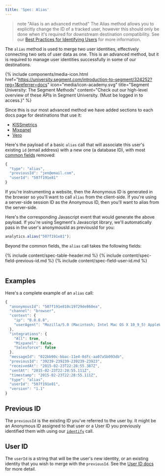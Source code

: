 ```yaml
---
title: 'Spec: Alias'
---
```


> note "Alias is an advanced method"
> The Alias method allows you to explicitly change the ID of a tracked user, however this should only be done when it's required for downstream destination compatibility. See our [Best Practices for Identifying Users](/docs/guides/how-to-guides/best-practices-identify/) for more information.

The `alias` method is used to merge two user identities, effectively connecting two sets of user data as one. This is an advanced method, but it is required to manage user identities successfully in some of our destinations.

{% include components/media-icon.html href="https://university.segment.com/introduction-to-segment/324252?reg=1&referrer=docs" icon="media/icon-academy.svg" title="Segment University: The Segment Methods" content="Check out our high-level overview of these APIs in Segment University. (Must be logged in to access.)" %}

Since this is our most advanced method we have added sections to each docs page for destinations that use it:

- [KISSmetrics](/docs/connections/destinations/catalog/kissmetrics#alias)
- [Mixpanel](/docs/connections/destinations/catalog/mixpanel#alias)
- [Vero](/docs/connections/destinations/catalog/vero#alias)

Here's the payload of a basic `alias` call that will associate this user's existing `id` (email address) with a new one (a database ID), with most [common fields](/docs/connections/spec/common/) removed:

```js
{
  "type": "alias",
  "previousId": "jen@email.com",
  "userId": "507f191e81"
}
```

If you're instrumenting a website, then the Anonymous ID is generated in the browser so you'll want to call `alias` from the client-side. If you're using a server-side session ID as the Anonymous ID, then you'll want to alias from the server-side.

Here's the corresponding Javascript event that would generate the above payload. If you're using Segment's Javascript library, we'll automatically pass in the user's anonymousId as previousId for you:

```js
analytics.alias("507f191e81");
```

Beyond the common fields, the `alias` call takes the following fields:

<table>
  {% include content/spec-table-header.md %}
  {% include content/spec-field-previous-id.md %}
  {% include content/spec-field-user-id.md %}
</table>


## Examples
Here's a complete example of an `alias` call:

```js
{
  "anonymousId": "507f191e810c19729de860ea",
  "channel": "browser",
  "context": {
    "ip": "8.8.8.8",
    "userAgent": "Mozilla/5.0 (Macintosh; Intel Mac OS X 10_9_5) AppleWebKit/537.36 (KHTML, like Gecko) Chrome/40.0.2214.115 Safari/537.36"
  },
  "integrations": {
    "All": true,
    "Mixpanel": false,
    "Salesforce": false
  },
  "messageId": "022bb90c-bbac-11e4-8dfc-aa07a5b093db",
  "previousId": "39239-239239-239239-23923",
  "receivedAt": "2015-02-23T22:28:55.387Z",
  "sentAt": "2015-02-23T22:28:55.111Z",
  "timestamp": "2015-02-23T22:28:55.111Z",
  "type": "alias",
  "userId": "507f191e81",
  "version": "1.1"
}
```

## Previous ID

The `previousId` is the existing ID you've referred to the user by. It might be an Anonymous ID assigned to that user or a User ID you previously identified them with using our [`identify`](/docs/connections/spec/identify/) call.

## User ID

The `userId` is a string that will be the user's new identity, or an existing identity that you wish to merge with the `previousId`. See the [User ID docs](/docs/connections/spec/identify#user-id) for more detail.

